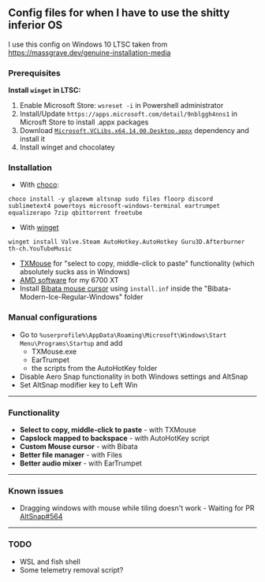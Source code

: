 ## Config files for when I have to use the shitty inferior OS
I use this config on Windows 10 LTSC taken from https://massgrave.dev/genuine-installation-media

### Prerequisites
**Install `winget` in LTSC:**
1. Enable Microsoft Store: `wsreset -i` in Powershell administrator
2. Install/Update `https://apps.microsoft.com/detail/9nblggh4nns1` in Microsft Store to install .appx packages
3. Download [`Microsoft.VCLibs.x64.14.00.Desktop.appx`](https://learn.microsoft.com/en-gb/troubleshoot/developer/visualstudio/cpp/libraries/c-runtime-packages-desktop-bridge#how-to-install-and-update-desktop-framework-packages) dependency and install it
4. Install winget and chocolatey

### Installation
- With [choco](https://community.chocolatey.org/packages):
```
choco install -y glazewm altsnap sudo files floorp discord sublimetext4 powertoys microsoft-windows-terminal eartrumpet equalizerapo 7zip qbittorrent freetube 
```
- With [winget](https://winget.run/)
```
winget install Valve.Steam AutoHotkey.AutoHotkey Guru3D.Afterburner th-ch.YouTubeMusic
```
- [TXMouse](https://fy.chalmers.se/~appro/nt/TXMouse/TXMouse.exe) for "select to copy, middle-click to paste" functionality (which absolutely sucks ass in Windows)
- [AMD software](https://www.amd.com/en/support/downloads/drivers.html/graphics/radeon-rx/radeon-rx-6000-series/amd-radeon-rx-6700-xt.html) for my 6700 XT
- Install [Bibata mouse cursor](https://store.kde.org/p/1197198) using `install.inf` inside the "Bibata-Modern-Ice-Regular-Windows" folder

### Manual configurations
- Go to `%userprofile%\AppData\Roaming\Microsoft\Windows\Start Menu\Programs\Startup` and add
  - TXMouse.exe
  - EarTrumpet
  - the scripts from the AutoHotKey folder
- Disable Aero Snap functionality in both Windows settings and AltSnap
- Set AltSnap modifier key to Left Win
---
### Functionality
- **Select to copy, middle-click to paste** - with TXMouse
- **Capslock mapped to backspace** - with AutoHotKey script
- **Custom Mouse cursor** - with Bibata
- **Better file manager** - with Files
- **Better audio mixer** - with EarTrumpet
---
### Known issues
- Dragging windows with mouse while tiling doesn't work - Waiting for PR [AltSnap#564](https://github.com/RamonUnch/AltSnap/pull/564)
---
### TODO
- WSL and fish shell
- Some telemetry removal script?
